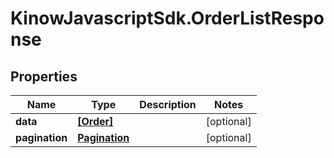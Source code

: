 # KinowJavascriptSdk.OrderListResponse

## Properties
Name | Type | Description | Notes
------------ | ------------- | ------------- | -------------
**data** | [**[Order]**](Order.md) |  | [optional] 
**pagination** | [**Pagination**](Pagination.md) |  | [optional] 


